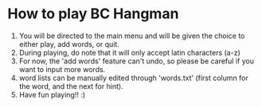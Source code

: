 # **How to play BC Hangman**

1. You will be directed to the main menu and will be given the choice to either play, add words, or quit.
2. During playing, do note that it will only accept latin characters (a-z)
3. For now, the 'add words' feature can't undo, so please be careful if you want to input more words.
4. word lists can be manually edited through 'words.txt' (first column for the word, and the next for hint).
5. Have fun playing!! :)
